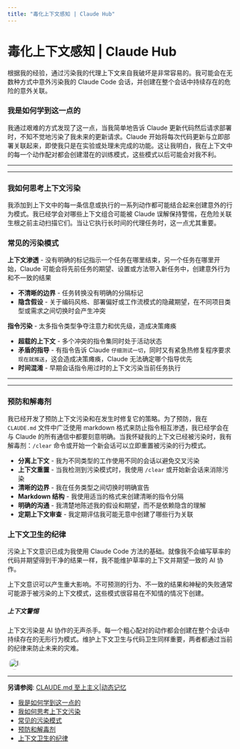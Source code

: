 ```yaml
---
title: "毒化上下文感知 | Claude Hub"
---
```


# 毒化上下文感知 | Claude Hub

根据我的经验，通过污染我的代理上下文来自我破坏是非常容易的。我可能会在无数种方式中意外污染我的 Claude Code 会话，并创建在整个会话中持续存在的危险的意外关联。

### 我是如何学到这一点的[​](#我是如何学到这一点的)

我通过艰难的方式发现了这一点，当我简单地告诉 Claude 更新代码然后请求部署时，不知不觉地污染了我未来的更新请求。Claude 开始将每次代码更新与立即部署关联起来，即使我只是在实验或处理未完成的功能。这让我明白，我在上下文中的每一个动作配对都会创建潜在的训练模式，这些模式以后可能会对我不利。

* * *

* * *

### 我如何思考上下文污染[​](#我如何思考上下文污染)

我添加到上下文中的每一条信息或执行的一系列动作都可能结合起来创建意外的行为模式。我已经学会对哪些上下文组合可能被 Claude 误解保持警惕，在危险关联生根之前主动扫描它们。当让它执行长时间的代理任务时，这一点尤其重要。

### 常见的污染模式[​](#常见的污染模式)

**上下文渗透** - 没有明确的标记指示一个任务在哪里结束，另一个任务在哪里开始，Claude 可能会将先前任务的期望、设置或方法带入新任务中，创建意外行为和不一致的结果

-   **不清晰的边界** - 任务转换没有明确的分隔标记
-   **隐含假设** - 关于编码风格、部署偏好或工作流模式的隐藏期望，在不同项目类型或需求之间切换时会产生冲突

**指令污染** - 太多指令类型争夺注意力和优先级，造成决策瘫痪

-   **超载的上下文** - 多个冲突的指令集同时处于活动状态
-   **矛盾的指导** - 有指令告诉 Claude `仔细测试一切`，同时又有紧急热修复程序要求`现在就推送`，这会造成决策瘫痪，Claude 无法确定哪个指导优先
-   **时间混淆** - 早期会话指令用过时的上下文污染当前任务执行

* * *

* * *

### 预防和解毒剂[​](#预防和解毒剂)

我已经开发了预防上下文污染和在发生时修复它的策略。为了预防，我在 `CLAUDE.md` 文件中广泛使用 markdown 格式来防止指令相互渗透，我已经学会在与 Claude 的所有通信中都要刻意明确。当我怀疑我的上下文已经被污染时，我有解毒剂：`/clear` 命令或开始一个新会话可以立即重置被污染的行为模式。

-   **分离上下文** - 我为不同类型的工作使用不同的会话以避免交叉污染
-   **上下文重置** - 当我检测到污染模式时，我使用 `/clear` 或开始新会话来消除污染
-   **清晰的边界** - 我在任务类型之间切换时明确宣告
-   **Markdown 结构** - 我使用适当的格式来创建清晰的指令分隔
-   **明确的沟通** - 我清楚地陈述我的假设和期望，而不是依赖隐含的理解
-   **定期上下文审查** - 我定期评估我可能无意中创建了哪些行为关联

### 上下文卫生的纪律[​](#上下文卫生的纪律)

污染上下文意识已成为我使用 Claude Code 方法的基础。就像我不会编写草率的代码并期望得到干净的结果一样，我不能维护草率的上下文并期望一致的 AI 协作。

上下文意识可以产生重大影响。不可预测的行为、不一致的结果和神秘的失败通常可能源于被污染的上下文模式，这些模式很容易在不知情的情况下创建。

##### 上下文警惕

上下文污染是 AI 协作的无声杀手。每一个粗心配对的动作都会创建在整个会话中持续存在的无形行为模式。维护上下文卫生与代码卫生同样重要，两者都通过当前的纪律来防止未来的灾难。

<img src="/img/claudes-greatest-soldier.png" alt="InventorBlack" style="width: 25px; height: 25px; border-radius: 50%; display: inline-block; vertical-align: middle; margin: 0 3px;" />

* * *

**另请参阅**: [CLAUDE.md 至上主义](/mechanics-claude-md-supremacy.html)|[动态记忆](/mechanics-dynamic-memory.html)


-   [我是如何学到这一点的](#我是如何学到这一点的)
-   [我如何思考上下文污染](#我如何思考上下文污染)
-   [常见的污染模式](#常见的污染模式)
-   [预防和解毒剂](#预防和解毒剂)
-   [上下文卫生的纪律](#上下文卫生的纪律)